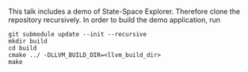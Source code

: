 
This talk includes a demo of State-Space Explorer. Therefore clone the repository recursively. In order to build the demo application, run

```
git submodule update --init --recursive
mkdir build
cd build
cmake ../ -DLLVM_BUILD_DIR=<llvm_build_dir>
make
```
